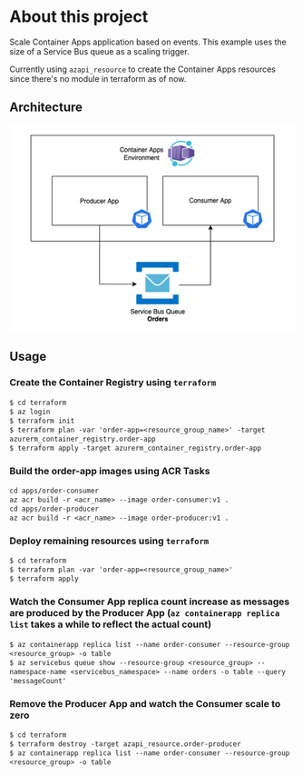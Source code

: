 # About this project
Scale Container Apps application based on events. This example uses the size of a Service Bus queue as a scaling trigger.

Currently using ```azapi_resource``` to create the Container Apps resources since there's no module in terraform as of now.

## Architecture 

![Architecture](Container-Apps-Aks.png "Container Apps Scaling")

## Usage

### Create the Container Registry using ```terraform```

```
$ cd terraform
$ az login
$ terraform init
$ terraform plan -var 'order-app=<resource_group_name>' -target azurerm_container_registry.order-app
$ terraform apply -target azurerm_container_registry.order-app
```

### Build the order-app images using ACR Tasks

```
cd apps/order-consumer
az acr build -r <acr_name> --image order-consumer:v1 .
cd apps/order-producer
az acr build -r <acr_name> --image order-producer:v1 .

```

### Deploy remaining resources using ```terraform```

```
$ cd terraform
$ terraform plan -var 'order-app=<resource_group_name>'
$ terraform apply
```

### Watch the Consumer App replica count increase as messages are produced by the Producer App (```az containerapp replica list``` takes a while to reflect the actual count)

```
$ az containerapp replica list --name order-consumer --resource-group <resource_group> -o table
$ az servicebus queue show --resource-group <resource_group> --namespace-name <servicebus_namespace> --name orders -o table --query 'messageCount'
```

### Remove the Producer App and watch the Consumer scale to zero
```
$ cd terraform
$ terraform destroy -target azapi_resource.order-producer
$ az containerapp replica list --name order-consumer --resource-group <resource_group> -o table
```
